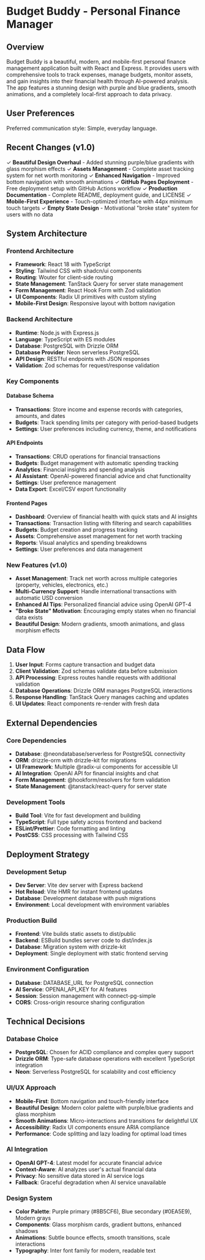 # Budget Buddy - Personal Finance Manager

## Overview

Budget Buddy is a beautiful, modern, and mobile-first personal finance management application built with React and Express. It provides users with comprehensive tools to track expenses, manage budgets, monitor assets, and gain insights into their financial health through AI-powered analysis. The app features a stunning design with purple and blue gradients, smooth animations, and a completely local-first approach to data privacy.

## User Preferences

Preferred communication style: Simple, everyday language.

## Recent Changes (v1.0)

✓ **Beautiful Design Overhaul** - Added stunning purple/blue gradients with glass morphism effects
✓ **Assets Management** - Complete asset tracking system for net worth monitoring
✓ **Enhanced Navigation** - Improved bottom navigation with smooth animations
✓ **GitHub Pages Deployment** - Free deployment setup with GitHub Actions workflow
✓ **Production Documentation** - Complete README, deployment guide, and LICENSE
✓ **Mobile-First Experience** - Touch-optimized interface with 44px minimum touch targets
✓ **Empty State Design** - Motivational "broke state" system for users with no data

## System Architecture

### Frontend Architecture
- **Framework**: React 18 with TypeScript
- **Styling**: Tailwind CSS with shadcn/ui components
- **Routing**: Wouter for client-side routing
- **State Management**: TanStack Query for server state management
- **Form Management**: React Hook Form with Zod validation
- **UI Components**: Radix UI primitives with custom styling
- **Mobile-First Design**: Responsive layout with bottom navigation

### Backend Architecture
- **Runtime**: Node.js with Express.js
- **Language**: TypeScript with ES modules
- **Database**: PostgreSQL with Drizzle ORM
- **Database Provider**: Neon serverless PostgreSQL
- **API Design**: RESTful endpoints with JSON responses
- **Validation**: Zod schemas for request/response validation

### Key Components

#### Database Schema
- **Transactions**: Store income and expense records with categories, amounts, and dates
- **Budgets**: Track spending limits per category with period-based budgets
- **Settings**: User preferences including currency, theme, and notifications

#### API Endpoints
- **Transactions**: CRUD operations for financial transactions
- **Budgets**: Budget management with automatic spending tracking
- **Analytics**: Financial insights and spending analysis
- **AI Assistant**: OpenAI-powered financial advice and chat functionality
- **Settings**: User preference management
- **Data Export**: Excel/CSV export functionality

#### Frontend Pages
- **Dashboard**: Overview of financial health with quick stats and AI insights
- **Transactions**: Transaction listing with filtering and search capabilities
- **Budgets**: Budget creation and progress tracking
- **Assets**: Comprehensive asset management for net worth tracking
- **Reports**: Visual analytics and spending breakdowns
- **Settings**: User preferences and data management

### New Features (v1.0)
- **Asset Management**: Track net worth across multiple categories (property, vehicles, electronics, etc.)
- **Multi-Currency Support**: Handle international transactions with automatic USD conversion
- **Enhanced AI Tips**: Personalized financial advice using OpenAI GPT-4
- **"Broke State" Motivation**: Encouraging empty states when no financial data exists
- **Beautiful Design**: Modern gradients, smooth animations, and glass morphism effects

## Data Flow

1. **User Input**: Forms capture transaction and budget data
2. **Client Validation**: Zod schemas validate data before submission
3. **API Processing**: Express routes handle requests with additional validation
4. **Database Operations**: Drizzle ORM manages PostgreSQL interactions
5. **Response Handling**: TanStack Query manages caching and updates
6. **UI Updates**: React components re-render with fresh data

## External Dependencies

### Core Dependencies
- **Database**: @neondatabase/serverless for PostgreSQL connectivity
- **ORM**: drizzle-orm with drizzle-kit for migrations
- **UI Framework**: Multiple @radix-ui components for accessible UI
- **AI Integration**: OpenAI API for financial insights and chat
- **Form Management**: @hookform/resolvers for form validation
- **State Management**: @tanstack/react-query for server state

### Development Tools
- **Build Tool**: Vite for fast development and building
- **TypeScript**: Full type safety across frontend and backend
- **ESLint/Prettier**: Code formatting and linting
- **PostCSS**: CSS processing with Tailwind CSS

## Deployment Strategy

### Development Setup
- **Dev Server**: Vite dev server with Express backend
- **Hot Reload**: Vite HMR for instant frontend updates
- **Database**: Development database with push migrations
- **Environment**: Local development with environment variables

### Production Build
- **Frontend**: Vite builds static assets to dist/public
- **Backend**: ESBuild bundles server code to dist/index.js
- **Database**: Migration system with drizzle-kit
- **Deployment**: Single deployment with static frontend serving

### Environment Configuration
- **Database**: DATABASE_URL for PostgreSQL connection
- **AI Service**: OPENAI_API_KEY for AI features
- **Session**: Session management with connect-pg-simple
- **CORS**: Cross-origin resource sharing configuration

## Technical Decisions

### Database Choice
- **PostgreSQL**: Chosen for ACID compliance and complex query support
- **Drizzle ORM**: Type-safe database operations with excellent TypeScript integration
- **Neon**: Serverless PostgreSQL for scalability and cost efficiency

### UI/UX Approach
- **Mobile-First**: Bottom navigation and touch-friendly interface
- **Beautiful Design**: Modern color palette with purple/blue gradients and glass morphism
- **Smooth Animations**: Micro-interactions and transitions for delightful UX
- **Accessibility**: Radix UI components ensure ARIA compliance
- **Performance**: Code splitting and lazy loading for optimal load times

### AI Integration
- **OpenAI GPT-4**: Latest model for accurate financial advice
- **Context-Aware**: AI analyzes user's actual financial data
- **Privacy**: No sensitive data stored in AI service logs
- **Fallback**: Graceful degradation when AI service unavailable

### Design System
- **Color Palette**: Purple primary (#8B5CF6), Blue secondary (#0EA5E9), Modern grays
- **Components**: Glass morphism cards, gradient buttons, enhanced shadows
- **Animations**: Subtle bounce effects, smooth transitions, scale interactions
- **Typography**: Inter font family for modern, readable text